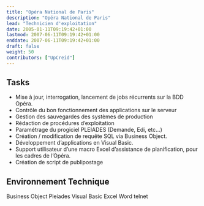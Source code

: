 ```yaml
---
title: "Opéra National de Paris"
description: "Opéra National de Paris"
lead: "Technicien d'exploitation"
date: 2005-01-11T09:19:42+01:00
lastmod: 2007-06-11T09:19:42+01:00
enddate: 2007-06-11T09:19:42+01:00
draft: false
weight: 50
contributors: ["UpCreid"]
---
```


## Tasks

- Mise à jour, interrogation, lancement de jobs récurrents sur la BDD Opéra.
- Contrôle du bon fonctionnement des applications sur le serveur
- Gestion des sauvegardes des systèmes de production
- Rédaction de procédures d’exploitation
- Paramétrage du progiciel PLEIADES (Demande, Edi, etc…)
- Création / modification de requête SQL via Business Object.
- Développement d’applications en Visual Basic.
- Support utilisateur d’une macro Excel d’assistance de planification, pour les cadres de l’Opéra.
- Création de script de publipostage

## Environnement Technique

<span class="badge rounded-pill bg-secondary">Business Object</span>
<span class="badge rounded-pill bg-secondary">Pleiades</span>
<span class="badge rounded-pill bg-secondary">Visual Basic</span>
<span class="badge rounded-pill bg-secondary">Excel</span>
<span class="badge rounded-pill bg-secondary">Word</span>
<span class="badge rounded-pill bg-secondary">telnet</span>
